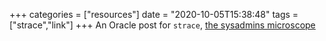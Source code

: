 +++
categories = ["resources"]
date = "2020-10-05T15:38:48"
tags = ["strace","link"]
+++
An Oracle post for `strace`, [the sysadmins microscope](https://blogs.oracle.com/linux/strace-the-sysadmins-microscope-v2)

